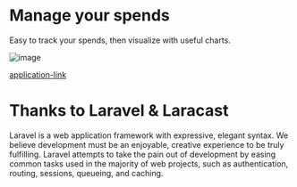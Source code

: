 # Manage your spends

Easy to track your spends, then visualize with useful charts.

![image](http://hoanganh25991.github.io/images/embe-spends-2016-07-21_115411.png)

[application-link](128.199.237.219/embe-spends)

# Thanks to Laravel & Laracast

Laravel is a web application framework with expressive, elegant syntax. We believe development must be an enjoyable, creative experience to be truly fulfilling. Laravel attempts to take the pain out of development by easing common tasks used in the majority of web projects, such as authentication, routing, sessions, queueing, and caching.


